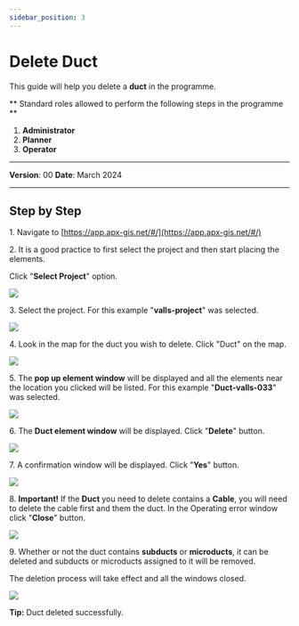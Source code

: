 ```yaml
---
sidebar_position: 3
---
```


# Delete Duct

This guide will help you delete a **duct** in the programme.

** Standard roles allowed to perform the following steps in the programme **

1.	**Administrator**
2.  **Planner**
3. **Operator**

------------

**Version**: 00
**Date**: March 2024

------------
## **Step by Step**

1\. Navigate to [https://app.apx-gis.net/#/](https://app.apx-gis.net/#/)


2\. It is a good practice to first select the project and then start placing the elements.

Click "**Select Project**" option.

![](/img/downloads/03-delete-duct_1.jpeg)


3\. Select the project. For this example "**valls-project**" was selected.

![](/img/downloads/03-delete-duct_2.jpeg)


4\. Look in the map for the duct you wish to delete. Click "Duct" on the map.

![](/img/downloads/03-delete-duct_3.jpeg)


5\. The **pop up element window** will be displayed and all the elements near the location you clicked will be listed. For this example "**Duct-valls-033**" was selected.

![](/img/downloads/03-delete-duct_4.jpeg)


6\. The **Duct element window** will be displayed. Click "**Delete**" button.

![](/img/downloads/03-delete-duct_5.jpeg)


7\. A confirmation window will be displayed. Click "**Yes**" button.

![](/img/downloads/03-delete-duct_6.jpeg)


8\. **Important!** If the **Duct** you need to delete contains a **Cable**, you will need to delete the cable first and them the duct. In the Operating error window click "**Close**" button.

![](/img/downloads/03-delete-duct_7.jpeg)


9\. Whether or not the duct contains **subducts** or **microducts**, it can be deleted and subducts or microducts assigned to it will be removed.

The deletion process will take effect and all the windows closed.

![](/img/downloads/03-delete-duct_8.jpeg)


**Tip:** Duct deleted successfully.
